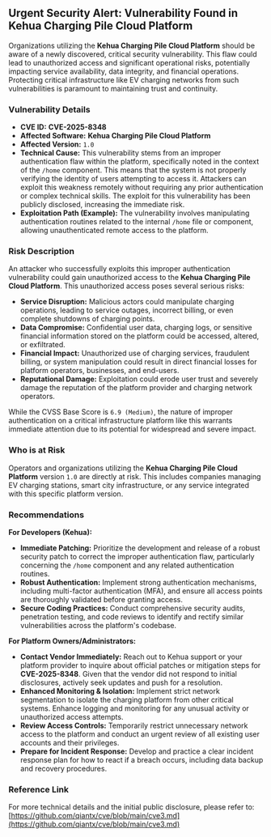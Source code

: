 ## Urgent Security Alert: Vulnerability Found in Kehua Charging Pile Cloud Platform

Organizations utilizing the **Kehua Charging Pile Cloud Platform** should be aware of a newly discovered, critical security vulnerability. This flaw could lead to unauthorized access and significant operational risks, potentially impacting service availability, data integrity, and financial operations. Protecting critical infrastructure like EV charging networks from such vulnerabilities is paramount to maintaining trust and continuity.

### Vulnerability Details

*   **CVE ID:** **CVE-2025-8348**
*   **Affected Software:** **Kehua Charging Pile Cloud Platform**
*   **Affected Version:** `1.0`
*   **Technical Cause:** This vulnerability stems from an improper authentication flaw within the platform, specifically noted in the context of the `/home` component. This means that the system is not properly verifying the identity of users attempting to access it. Attackers can exploit this weakness remotely without requiring any prior authentication or complex technical skills. The exploit for this vulnerability has been publicly disclosed, increasing the immediate risk.
*   **Exploitation Path (Example):** The vulnerability involves manipulating authentication routines related to the internal `/home` file or component, allowing unauthenticated remote access to the platform.

### Risk Description

An attacker who successfully exploits this improper authentication vulnerability could gain unauthorized access to the **Kehua Charging Pile Cloud Platform**. This unauthorized access poses several serious risks:

*   **Service Disruption:** Malicious actors could manipulate charging operations, leading to service outages, incorrect billing, or even complete shutdowns of charging points.
*   **Data Compromise:** Confidential user data, charging logs, or sensitive financial information stored on the platform could be accessed, altered, or exfiltrated.
*   **Financial Impact:** Unauthorized use of charging services, fraudulent billing, or system manipulation could result in direct financial losses for platform operators, businesses, and end-users.
*   **Reputational Damage:** Exploitation could erode user trust and severely damage the reputation of the platform provider and charging network operators.

While the CVSS Base Score is `6.9 (Medium)`, the nature of improper authentication on a critical infrastructure platform like this warrants immediate attention due to its potential for widespread and severe impact.

### Who is at Risk

Operators and organizations utilizing the **Kehua Charging Pile Cloud Platform** version `1.0` are directly at risk. This includes companies managing EV charging stations, smart city infrastructure, or any service integrated with this specific platform version.

### Recommendations

**For Developers (Kehua):**
*   **Immediate Patching:** Prioritize the development and release of a robust security patch to correct the improper authentication flaw, particularly concerning the `/home` component and any related authentication routines.
*   **Robust Authentication:** Implement strong authentication mechanisms, including multi-factor authentication (MFA), and ensure all access points are thoroughly validated before granting access.
*   **Secure Coding Practices:** Conduct comprehensive security audits, penetration testing, and code reviews to identify and rectify similar vulnerabilities across the platform's codebase.

**For Platform Owners/Administrators:**
*   **Contact Vendor Immediately:** Reach out to Kehua support or your platform provider to inquire about official patches or mitigation steps for **CVE-2025-8348**. Given that the vendor did not respond to initial disclosures, actively seek updates and push for a resolution.
*   **Enhanced Monitoring & Isolation:** Implement strict network segmentation to isolate the charging platform from other critical systems. Enhance logging and monitoring for any unusual activity or unauthorized access attempts.
*   **Review Access Controls:** Temporarily restrict unnecessary network access to the platform and conduct an urgent review of all existing user accounts and their privileges.
*   **Prepare for Incident Response:** Develop and practice a clear incident response plan for how to react if a breach occurs, including data backup and recovery procedures.

### Reference Link

For more technical details and the initial public disclosure, please refer to:
[https://github.com/qiantx/cve/blob/main/cve3.md](https://github.com/qiantx/cve/blob/main/cve3.md)